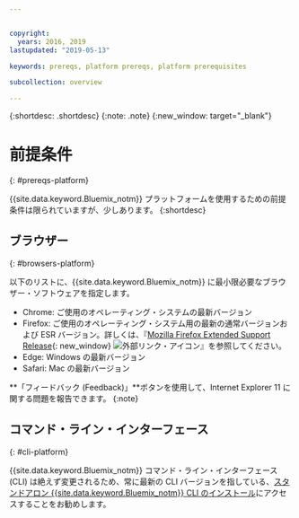 ```yaml
---


copyright:
  years: 2016, 2019
lastupdated: "2019-05-13"

keywords: prereqs, platform prereqs, platform prerequisites

subcollection: overview

---
```


{:shortdesc: .shortdesc}
{:note: .note}
{:new_window: target="_blank"}

# 前提条件
{: #prereqs-platform}

{{site.data.keyword.Bluemix_notm}} プラットフォームを使用するための前提条件は限られていますが、少しあります。
{:shortdesc}

## ブラウザー
{: #browsers-platform}

以下のリストに、{{site.data.keyword.Bluemix_notm}} に最小限必要なブラウザー・ソフトウェアを指定します。

 * Chrome: ご使用のオペレーティング・システムの最新バージョン
 * Firefox: ご使用のオペレーティング・システム用の最新の通常バージョンおよび ESR バージョン。詳しくは、『[Mozilla Firefox
Extended Support Release](https://www.mozilla.org/en-US/firefox/organizations/){: new_window} ![外部リンク・アイコン](../icons/launch-glyph.svg "外部リンク・アイコン")』を参照してください。
 * Edge: Windows の最新バージョン
 * Safari: Mac の最新バージョン
 
**「フィードバック (Feedback)」**ボタンを使用して、Internet Explorer 11 に関する問題を報告できます。
{:note}

## コマンド・ライン・インターフェース
{: #cli-platform}

{{site.data.keyword.Bluemix_notm}} コマンド・ライン・インターフェース (CLI) は絶えず変更されるため、常に最新の CLI バージョンを指している、[スタンドアロン {{site.data.keyword.Bluemix_notm}} CLI のインストール](/docs/cli/?topic=cloud-cli-ibmcloud-cli)にアクセスすることをお勧めします。
